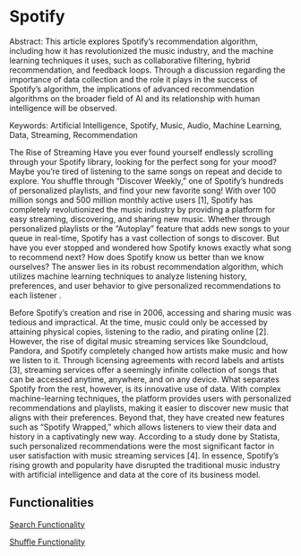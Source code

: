 # Spotify



Abstract:
This article explores Spotify’s recommendation algorithm, including how it has revolutionized the music industry, and the machine learning techniques it uses, such as collaborative filtering, hybrid recommendation, and feedback loops. Through a discussion regarding the importance of data collection and the role it plays in the success of Spotify’s algorithm,  the implications of advanced recommendation algorithms on the broader field of AI and its relationship with human intelligence will be observed. 

Keywords: Artificial Intelligence, Spotify, Music, Audio, Machine Learning, Data, Streaming, Recommendation

 

The Rise of Streaming 
Have you ever found yourself endlessly scrolling through your Spotify library, looking for the perfect song for your mood? Maybe you’re tired of listening to the same songs on repeat and decide to explore. You shuffle through “Discover Weekly,” one of Spotify’s hundreds of personalized playlists, and find your new favorite song! With over 100 million songs and 500 million monthly active users [1], Spotify has completely revolutionized the music industry by providing a platform for easy streaming, discovering, and sharing new music. Whether through personalized playlists or the “Autoplay” feature that adds new songs to your queue in real-time, Spotify has a vast collection of songs to discover. But have you ever stopped and wondered how Spotify knows exactly what song to recommend next? How does Spotify know us better than we know ourselves? The answer lies in its robust recommendation algorithm, which utilizes machine learning techniques to analyze listening history, preferences, and user behavior to give personalized recommendations to each listener . 

Before Spotify’s creation and rise in 2006, accessing and sharing music was tedious and impractical. At the time, music could only be accessed by attaining physical copies, listening to the radio, and pirating online [2]. However, the rise of digital music streaming services like Soundcloud, Pandora, and Spotify completely changed how artists make music and how we listen to it. Through licensing agreements with record labels and artists [3], streaming services offer a seemingly infinite collection of songs that can be accessed anytime, anywhere, and on any device. What separates Spotify from the rest, however, is its innovative use of data. With complex machine-learning techniques, the platform provides users with personalized recommendations and playlists, making it easier to discover new music that aligns with their preferences. Beyond that, they have created new features such as “Spotify Wrapped,” which allows listeners to view their data and history in a captivatingly new way. According to a study done by Statista, such personalized recommendations were the most significant factor in user satisfaction with music streaming services [4]. In essence, Spotify’s rising growth and popularity have disrupted the traditional music industry with artificial intelligence and data at the core of its business model. 


 
## Functionalities 

[Search Functionality](Search.md)

[Shuffle Functionality](Shuffle.md)
